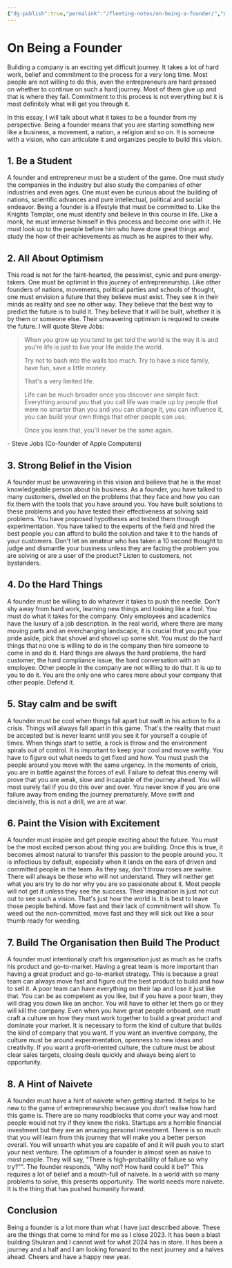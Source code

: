 ```yaml
---
{"dg-publish":true,"permalink":"/fleeting-notes/on-being-a-founder/","noteIcon":"2"}
---
```


# On Being a Founder

Building a company is an exciting yet difficult journey. It takes a lot of hard work, belief and commitment to the process for a very long time. Most people are not willing to do this, even the entrepreneurs are hard pressed on whether to continue on such a hard journey. Most of them give up and that is where they fail. Commitment to this process is not everything but it is most definitely what will get you through it.

In this essay, I will talk about what it takes to be a founder from my perspective. Being a founder means that you are starting something new like a business, a movement, a nation, a religion and so on. It is someone with a vision, who can articulate it and organizes people to build this vision.

## 1. Be a Student
A founder and entrepreneur must be a student of the game. One must study the companies in the industry but also study the companies of other industries and even ages. One must even be curious about the building of nations, scientific advances and pure intellectual, political and social endeavor. Being a founder is a lifestyle that must be committed to. Like the Knights Templar, one must identify and believe in this course in life. Like a monk, he must immerse himself in this process and become one with it. He must look up to the people before him who have done great things and study the how of their achievements as much as he aspires to their why.

## 2. All About Optimism
This road is not for the faint-hearted, the pessimist, cynic and pure energy-takers. One must be optimist in this journey of entrepreneurship. Like other founders of nations, movements, political parties and schools of thought, one must envision a future that they believe must exist. They see it in their minds as reality and see no other way. They believe that the best way to predict the future is to build it. They believe that it will be built, whether it is by them or someone else. Their unwavering optimism is required to create the future. I will quote Steve Jobs:

> When you grow up you tend to get told the world is the way it is and you're life is just to live your life inside the world.  
> 
> Try not to bash into the walls too much. Try to have a nice family, have fun, save a little money.  
> 
> That's a very limited life.  
> 
> Life can be much broader once you discover one simple fact: Everything around you that you call life was made up by people that were no smarter than you and you can change it, you can influence it, you can build your own things that other people can use.  
> 
> Once you learn that, you'll never be the same again.

\- Steve Jobs (Co-founder of Apple Computers)

## 3. Strong Belief in the Vision
A founder must be unwavering in this vision and believe that he is the most knowledgeable person about his business. As a founder, you have talked to many customers, dwelled on the problems that they face and how you can fix them with the tools that you have around you. You have built solutions to these problems and you have tested their effectiveness at solving said problems. You have proposed hypotheses and tested them through experimentation. You have talked to the experts of the field and hired the best people you can afford to build the solution and take it to the hands of your customers. Don't let an amateur who has taken a 10 second thought to judge and dismantle your business unless they are facing the problem you are solving or are a user of the product? Listen to customers, not bystanders.

## 4. Do the Hard Things
A founder must be willing to do whatever it takes to push the needle. Don't shy away from hard work, learning new things and looking like a fool. You must do what it takes for the company. Only employees and academics have the luxury of a job description. In the real world, where there are many moving parts and an everchanging landscape, it is crucial that you put your pride aside, pick that shovel and shovel up some shit. You must do the hard things that no one is willing to do in the company then hire someone to come in and do it. Hard things are always the hard problems, the hard customer, the hard compliance issue, the hard conversation with an employee. Other people in the company are not willing to do that. It is up to you to do it. You are the only one who cares more about your company that other people. Defend it.

## 5. Stay calm and be swift
A founder must be cool when things fall apart but swift in his action to fix a crisis. Things will always fall apart in this game. That's the reality that must be accepted but is never learnt until you see it for yourself a couple of times. When things start to settle, a rock is throw and the environment spirals out of control. It is important to keep your cool and move swiftly. You have to figure out what needs to get fixed and how. You must push the people around you move with the same urgency. In the moments of crisis, you are in battle against the forces of evil. Failure to defeat this enemy will prove that you are weak, slow and incapable of the journey ahead. You will most surely fail if you do this over and over. You never know if you are one failure away from ending the journey prematurely. Move swift and decisively, this is not a drill, we are at war.

## 6. Paint the Vision with Excitement
A founder must inspire and get people exciting about the future. You must be the most excited person about thing you are building. Once this is true, it becomes almost natural to transfer this passion to the people around you. It is infectious by default, especially when it lands on the ears of driven and committed people in the team. As they say, don't throw roses are swine. There will always be those who will not understand. They will neither get what you are try to do nor why you are so passionate about it. Most people will not get it unless they see the success. Their imagination is just not cut out to see such a vision. That's just how the world is. It is best to leave those people behind. Move fast and their lack of commitment will show. To weed out the non-committed, move fast and they will sick out like a sour thumb ready for weeding.

## 7. Build The Organisation then Build The Product
A founder must intentionally craft his organisation just as much as he crafts his product and go-to-market. Having a great team is more important than having a great product and go-to-market strategy. This is because a great team can always move fast and figure out the best product to build and how to sell it. A poor team can have everything on their lap and lose it just like that. You can be as competent as you like, but if you have a poor team, they will drag you down like an anchor. You will have to either let them go or they will kill the company. Even when you have great people onboard, one must craft a culture on how they must work together to build a great product and dominate your market. It is necessary to form the kind of culture that builds the kind of company that you want. If you want an inventive company, the culture must be around experimentation, openness to new ideas and creativity. If you want a profit-oriented culture, the culture must be about clear sales targets, closing deals quickly and always being alert to opportunity. 

## 8. A Hint of Naivete 
A founder must have a hint of naivete when getting started. It helps to be new to the game of entrepreneurship because you don't realise how hard this game is. There are so many roadblocks that come your way and most people would not try if they knew the risks. Startups are a horrible financial investment but they are an amazing personal investment. There is so much that you will learn from this journey that will make you a better person overall. You will unearth what you are capable of and it will push you to start your next venture. The optimism of a founder is almost seen as naive to most people. They will say, "There is high-probability of failure so why try?"". The founder responds, "Why not? How hard could it be?" This requires a lot of belief and a mouth-full of naivete. In a world with so many problems to solve, this presents opportunity. The world needs more naivete. It is the thing that has pushed humanity forward.

## Conclusion
Being a founder is a lot more than what I have just described above. These are the things that come to mind for me as I close 2023. It has been a blast building Shukran and I cannot wait for what 2024 has in store. It has been a journey and a half and I am looking forward to the next journey and a halves ahead. Cheers and have a happy new year.